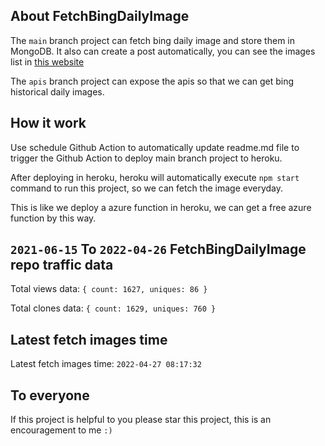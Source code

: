 ## About FetchBingDailyImage

The `main` branch project can fetch bing daily image and store them in MongoDB.
It also can create a post automatically, you can see the images list in [this website](https://oursalbum.netlify.app)

The `apis` branch project can expose the apis so that we can get bing historical daily images.

## How it work

Use schedule Github Action to automatically update readme.md file to trigger the Github Action to deploy main branch project to heroku.

After deploying in heroku, heroku will automatically execute `npm start` command to run this project, so we can fetch the image everyday.

This is like we deploy a azure function in heroku, we can get a free azure function by this way.

## `2021-06-15` To `2022-04-26` FetchBingDailyImage repo traffic data

Total views data: `{ count: 1627, uniques: 86 }`

Total clones data: `{ count: 1629, uniques: 760 }`

## Latest fetch images time

Latest fetch images time: `2022-04-27 08:17:32`

## To everyone

If this project is helpful to you please star this project, this is an encouragement to me `:)`



